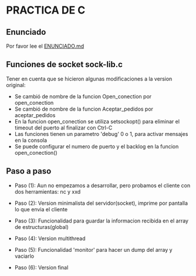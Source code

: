 # PRACTICA DE C

## Enunciado

Por favor lee el [ENUNCIADO.md](https://github.com/oscarp-info/linux-exersices-in-C/blob/main/ex_01/ENUNCIADO.md)

## Funciones de socket sock-lib.c

Tener en cuenta que se hicieron algunas modificaciones a la version original:

* Se cambió de nombre de la funcion Open_conection por open_conection
* Se cambió de nombre de la funcion  Aceptar_pedidos por aceptar_pedidos
* En la funcion open_conection se utiliza setsockopt() para eliminar el timeout del puerto al finalizar con Ctrl-C
* Las funciones tienen un parametro 'debug' 0 o 1, para activar mensajes en la consola
* Se puede configurar el numero de puerto y el backlog en la funcion open_conection()



## Paso a paso

* Paso (1): Aun no empezamos a desarrollar, pero probamos el cliente con dos herramientas: nc y xxd

* Paso (2): Version minimalista del servidor(socket), imprime por pantalla lo que envia el cliente

* Paso (3): Funcionalidad para guardar la informacion recibida en el array de estructuras(global)

* Paso (4): Version multithread

* Paso (5): Funcionalidad 'monitor' para hacer un dump del array y vaciarlo

* Paso (6): Version final




